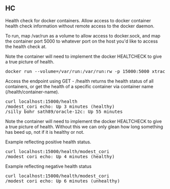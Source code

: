 ## HC

Health check for docker containers. Allow access to docker container health check information without remote access to the docker daemon.

To run, map /var/run as a volume to allow access to docker.sock, and map
the container port 5000 to whatever port on the host you'd like to
access the health check at.

Note the container will need to implement the docker HEALTCHECK to
give a true picture of health.

<pre>
docker run --volume=/var/run:/var/run:rw -p 15000:5000 xtracdev/hc
</pre>

Access the endpoint using GET - /health returns the health status of all
containers, or get the health of a specific container via container name 
(/health/container-name).

<pre>
curl localhost:15000/health
/modest_cori echo: Up 3 minutes (healthy)
/silly_bohr sath89/oracle-12c: Up 55 minutes
</pre>

Note the container will need to implement the docker HEALTCHECK to
give a true picture of health. Without this we can only glean how long
something has beed up, not if it is healthy or not.

Example reflecting positive health status.

<pre>
curl localhost:15000/health/modest_cori
/modest_cori echo: Up 4 minutes (healthy)
</pre>

Example reflecting negative health status

<pre>
curl localhost:15000/health/modest_cori
/modest_cori echo: Up 6 minutes (unhealthy)
</pre>
